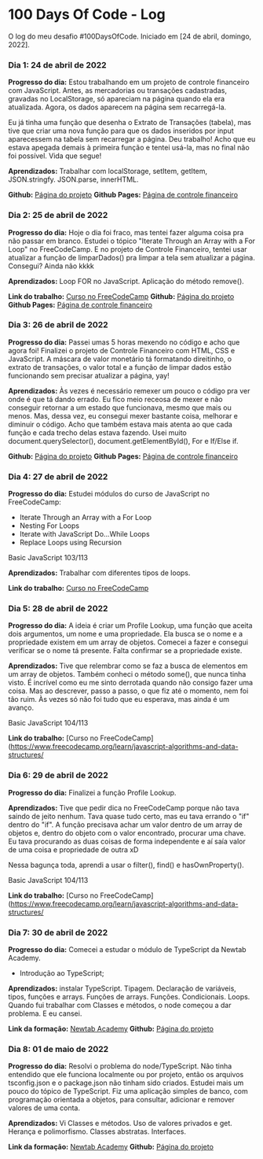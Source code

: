# 100 Days Of Code - Log

O log do meu desafio #100DaysOfCode. Iniciado em [24 de abril, domingo, 2022].

### Dia 1: 24 de abril de 2022

**Progresso do dia:** Estou trabalhando em um projeto de controle financeiro com JavaScript. Antes, as mercadorias ou transações cadastradas, gravadas no LocalStorage, só apareciam na página quando ela era atualizada. Agora, os dados aparecem na página sem recarregá-la.

Eu já tinha uma função que desenha o Extrato de Transações (tabela), mas tive que criar uma nova função para que os dados inseridos por input aparecessem na tabela sem recarregar a página. Deu trabalho! Acho que eu estava apegada demais à primeira função e tentei usá-la, mas no final não foi possível. Vida que segue! 

**Aprendizados:** Trabalhar com localStorage, setItem, getItem, JSON.stringfy. JSON.parse, innerHTML.

**Github:** [Página do projeto](https://github.com/sarahrubia/controle-financeiro-nta)
**Github Pages:** [Página de controle financeiro](https://sarahrubia.github.io/controle-financeiro-nta/)

### Dia 2: 25 de abril de 2022

**Progresso do dia:** Hoje o dia foi fraco, mas tentei fazer alguma coisa pra não passar em branco. Estudei o tópico "Iterate Through an Array with a For Loop" no FreeCodeCamp. E no projeto de Controle Financeiro, tentei usar atualizar a função de limparDados() pra limpar a tela sem atualizar a página. Consegui? Ainda não kkkk

**Aprendizados:** Loop FOR no JavaScript. Aplicação do método remove().

**Link do trabalho:** [Curso no FreeCodeCamp](https://www.freecodecamp.org/learn/javascript-algorithms-and-data-structures/)
**Github:** [Página do projeto](https://github.com/sarahrubia/controle-financeiro-nta)
**Github Pages:** [Página de controle financeiro](https://sarahrubia.github.io/controle-financeiro-nta/)

### Dia 3: 26 de abril de 2022

**Progresso do dia:** Passei umas 5 horas mexendo no código e acho que agora foi! Finalizei o projeto de Controle Financeiro com HTML, CSS e JavaScript. A máscara de valor monetário tá formatando direitinho, o extrato de transações, o valor total e a função de limpar dados estão funcionando sem precisar atualizar a página, yay!

**Aprendizados:** Às vezes é necessário remexer um pouco o código pra ver onde é que tá dando errado. Eu fico meio receosa de mexer e não conseguir retornar a um estado que funcionava, mesmo que mais ou menos. Mas, dessa vez, eu consegui mexer bastante coisa, melhorar e diminuir o código. Acho que também estava mais atenta ao que cada função e cada trecho delas estava fazendo. Usei muito document.querySelector(), document.getElementById(), For e If/Else if.

**Github:** [Página do projeto](https://github.com/sarahrubia/controle-financeiro-nta)
**Github Pages:** [Página de controle financeiro](https://sarahrubia.github.io/controle-financeiro-nta/)

### Dia 4: 27 de abril de 2022

**Progresso do dia:** Estudei módulos do curso de JavaScript no FreeCodeCamp: 
- Iterate Through an Array with a For Loop
- Nesting For Loops
- Iterate with JavaScript Do...While Loops
- Replace Loops using Recursion

Basic JavaScript 103/113

**Aprendizados:** Trabalhar com diferentes tipos de loops.

**Link do trabalho:** [Curso no FreeCodeCamp](https://www.freecodecamp.org/learn/javascript-algorithms-and-data-structures/)

### Dia 5: 28 de abril de 2022

**Progresso do dia:** A ideia é criar um Profile Lookup, uma função que aceita dois argumentos, um nome e uma propriedade. Ela busca se o nome e a propriedade existem em um array de objetos. Comecei a fazer e consegui verificar se o nome tá presente. Falta confirmar se a propriedade existe.

**Aprendizados:** Tive que relembrar como se faz a busca de elementos em um array de objetos. Também conheci o método some(), que nunca tinha visto. É incrível como eu me sinto derrotada quando não consigo fazer uma coisa. Mas ao descrever, passo a passo, o que fiz até o momento, nem foi tão ruim. Às vezes só não foi tudo que eu esperava, mas ainda é um avanço.

Basic JavaScript 104/113

**Link do trabalho:** [Curso no FreeCodeCamp](https://www.freecodecamp.org/learn/javascript-algorithms-and-data-structures/

### Dia 6: 29 de abril de 2022

**Progresso do dia:** Finalizei a função Profile Lookup. 

**Aprendizados:** Tive que pedir dica no FreeCodeCamp porque não tava saindo de jeito nenhum. Tava quase tudo certo, mas eu tava errando o "if" dentro do "if". A função precisava achar um valor dentro de um array de objetos e, dentro do objeto com o valor encontrado, procurar uma chave. Eu tava procurando as duas coisas de forma independente e aí saía valor de uma coisa e propriedade de outra xD

Nessa bagunça toda, aprendi a usar o filter(), find() e hasOwnProperty().

Basic JavaScript 104/113

**Link do trabalho:** [Curso no FreeCodeCamp](https://www.freecodecamp.org/learn/javascript-algorithms-and-data-structures/

### Dia 7: 30 de abril de 2022

**Progresso do dia:** Comecei a estudar o módulo de TypeScript da Newtab Academy.
- Introdução ao TypeScript;

**Aprendizados:** instalar TypeScript. Tipagem. Declaração de variáveis, tipos, funções e arrays. Funções de arrays. Funções. Condicionais. Loops. Quando fui trabalhar com Classes e métodos, o node começou a dar problema. E eu cansei. 


**Link da formação:** [Newtab Academy](https://www.newtab.academy/)
**Github:** [Página do projeto](https://github.com/sarahrubia/introducao-typescript)

### Dia 8: 01 de maio de 2022

**Progresso do dia:** Resolvi o problema do node/TypeScript. Não tinha entendido que ele funciona localmente ou por projeto, então os arquivos tsconfig.json e o package.json não tinham sido criados. Estudei mais um pouco do tópico de TypeScript. Fiz uma aplicação simples de banco, com programação orientada a objetos, para consultar, adicionar e remover valores de uma conta. 


**Aprendizados:** Vi Classes e métodos. Uso de valores privados e get. Herança e polimorfismo. Classes abstratas. Interfaces. 


**Link da formação:** [Newtab Academy](https://www.newtab.academy/)
**Github:** [Página do projeto](https://github.com/sarahrubia/poo-bank)


